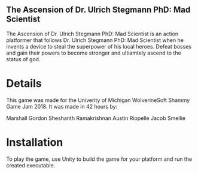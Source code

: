 ## The Ascension of Dr. Ulrich Stegmann PhD: Mad Scientist

The Ascension of Dr. Ulrich Stegmann PhD: Mad Scientist is an action platformer that follows Dr. Ulrich Stegmann PhD: Mad Scientist when he invents a device to steal the superpower of his local heroes. Defeat bosses and gain their powers to become stronger and ultiamtely ascend to the status of god.

# Details

This game was made for the Univerity of Michigan WolverineSoft Shammy Game Jam 2018. It was made in 42 hours by:

Marshall Gordon
Sheshanth Ramakrishnan
Austin Riopelle
Jacob Smellie

# Installation
To play the game, use Unity to build the game for your platform and run the created executable.


